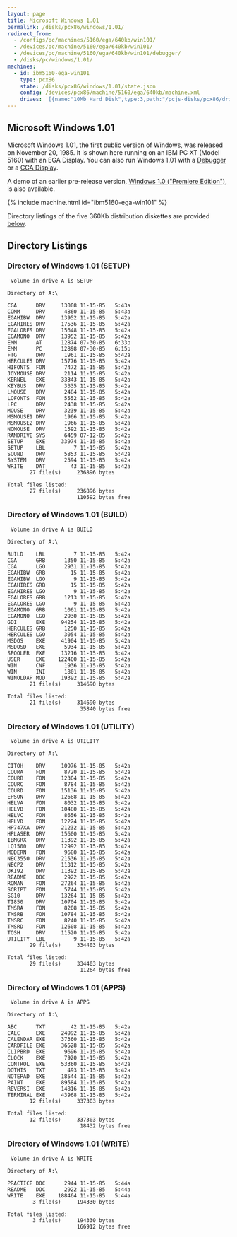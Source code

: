 ```yaml
---
layout: page
title: Microsoft Windows 1.01
permalink: /disks/pcx86/windows/1.01/
redirect_from:
  - /configs/pc/machines/5160/ega/640kb/win101/
  - /devices/pc/machine/5160/ega/640kb/win101/
  - /devices/pc/machine/5160/ega/640kb/win101/debugger/
  - /disks/pc/windows/1.01/
machines:
  - id: ibm5160-ega-win101
    type: pcx86
    state: /disks/pcx86/windows/1.01/state.json
    config: /devices/pcx86/machine/5160/ega/640kb/machine.xml
    drives: '[{name:"10Mb Hard Disk",type:3,path:"/pcjs-disks/pcx86/drives/10mb/PCDOS200-WIN101-EGA.json"}]'
---
```


Microsoft Windows 1.01
----------------------

Microsoft Windows 1.01, the first public version of Windows, was released on November 20, 1985.
It is shown here running on an IBM PC XT (Model 5160) with an EGA Display.  You can also run Windows 1.01
with a [Debugger](debugger/) or a [CGA Display](cga/). 

A demo of an earlier pre-release version, [Windows 1.0 ("Premiere Edition")](../1.00/), is also available.

{% include machine.html id="ibm5160-ega-win101" %}

Directory listings of the five 360Kb distribution diskettes are provided [below](#directory-listings). 

Directory Listings
------------------

### Directory of Windows 1.01 (SETUP)

	 Volume in drive A is SETUP      
	
	Directory of A:\
	
	CGA      DRV     13008 11-15-85   5:43a
	COMM     DRV      4860 11-15-85   5:43a
	EGAHIBW  DRV     13952 11-15-85   5:42a
	EGAHIRES DRV     17536 11-15-85   5:42a
	EGALORES DRV     15648 11-15-85   5:42a
	EGAMONO  DRV     13952 11-15-85   5:42a
	EMM      AT      12874 07-30-85   6:33p
	EMM      PC      12898 07-30-85   6:15p
	FTG      DRV      1961 11-15-85   5:42a
	HERCULES DRV     15776 11-15-85   5:42a
	HIFONTS  FON      7472 11-15-85   5:42a
	JOYMOUSE DRV      2114 11-15-85   5:42a
	KERNEL   EXE     33343 11-15-85   5:42a
	KEYBUS   DRV      3335 11-15-85   5:42a
	LMOUSE   DRV      2484 11-15-85   5:42a
	LOFONTS  FON      5552 11-15-85   5:42a
	LPC      DRV      2438 11-15-85   5:42a
	MOUSE    DRV      3239 11-15-85   5:42a
	MSMOUSE1 DRV      1966 11-15-85   5:42a
	MSMOUSE2 DRV      1966 11-15-85   5:42a
	NOMOUSE  DRV      1592 11-15-85   5:42a
	RAMDRIVE SYS      6459 07-12-85   5:42p
	SETUP    EXE     33974 11-15-85   5:42a
	SETUP    LBL         7 11-15-85   5:42a
	SOUND    DRV      5853 11-15-85   5:42a
	SYSTEM   DRV      2594 11-15-85   5:42a
	WRITE    DAT        43 11-15-85   5:42a
	       27 file(s)     236896 bytes
	
	Total files listed:
	       27 file(s)     236896 bytes
	                      110592 bytes free

### Directory of Windows 1.01 (BUILD)

	 Volume in drive A is BUILD      
	
	Directory of A:\
	
	BUILD    LBL         7 11-15-85   5:42a
	CGA      GRB      1350 11-15-85   5:42a
	CGA      LGO      2931 11-15-85   5:42a
	EGAHIBW  GRB        15 11-15-85   5:42a
	EGAHIBW  LGO         9 11-15-85   5:42a
	EGAHIRES GRB        15 11-15-85   5:42a
	EGAHIRES LGO         9 11-15-85   5:42a
	EGALORES GRB      1213 11-15-85   5:42a
	EGALORES LGO         9 11-15-85   5:42a
	EGAMONO  GRB      1061 11-15-85   5:42a
	EGAMONO  LGO      2930 11-15-85   5:42a
	GDI      EXE     94254 11-15-85   5:42a
	HERCULES GRB      1250 11-15-85   5:42a
	HERCULES LGO      3054 11-15-85   5:42a
	MSDOS    EXE     41904 11-15-85   5:42a
	MSDOSD   EXE      5934 11-15-85   5:42a
	SPOOLER  EXE     13216 11-15-85   5:42a
	USER     EXE    122400 11-15-85   5:42a
	WIN      CNF      1936 11-15-85   5:42a
	WIN      INI      1801 11-15-85   5:42a
	WINOLDAP MOD     19392 11-15-85   5:42a
	       21 file(s)     314690 bytes
	
	Total files listed:
	       21 file(s)     314690 bytes
	                       35840 bytes free

### Directory of Windows 1.01 (UTILITY)

	 Volume in drive A is UTILITY    
	
	Directory of A:\
	
	CITOH    DRV     10976 11-15-85   5:42a
	COURA    FON      8720 11-15-85   5:42a
	COURB    FON     12304 11-15-85   5:42a
	COURC    FON      8784 11-15-85   5:42a
	COURD    FON     15136 11-15-85   5:42a
	EPSON    DRV     12688 11-15-85   5:42a
	HELVA    FON      8032 11-15-85   5:42a
	HELVB    FON     10480 11-15-85   5:42a
	HELVC    FON      8656 11-15-85   5:42a
	HELVD    FON     12224 11-15-85   5:42a
	HP747XA  DRV     21232 11-15-85   5:42a
	HPLASER  DRV     15600 11-15-85   5:42a
	IBMGRX   DRV     11392 11-15-85   5:42a
	LQ1500   DRV     12992 11-15-85   5:42a
	MODERN   FON      9680 11-15-85   5:42a
	NEC3550  DRV     21536 11-15-85   5:42a
	NECP2    DRV     11312 11-15-85   5:42a
	OKI92    DRV     11392 11-15-85   5:42a
	README   DOC      2922 11-15-85   5:42a
	ROMAN    FON     27264 11-15-85   5:42a
	SCRIPT   FON      5744 11-15-85   5:42a
	SG10     DRV     13264 11-15-85   5:42a
	TI850    DRV     10704 11-15-85   5:42a
	TMSRA    FON      8208 11-15-85   5:42a
	TMSRB    FON     10784 11-15-85   5:42a
	TMSRC    FON      8240 11-15-85   5:42a
	TMSRD    FON     12608 11-15-85   5:42a
	TOSH     DRV     11520 11-15-85   5:42a
	UTILITY  LBL         9 11-15-85   5:42a
	       29 file(s)     334403 bytes
	
	Total files listed:
	       29 file(s)     334403 bytes
	                       11264 bytes free

### Directory of Windows 1.01 (APPS)

	 Volume in drive A is APPS       
	
	Directory of A:\
	
	ABC      TXT        42 11-15-85   5:42a
	CALC     EXE     24992 11-15-85   5:42a
	CALENDAR EXE     37360 11-15-85   5:42a
	CARDFILE EXE     36528 11-15-85   5:42a
	CLIPBRD  EXE      9696 11-15-85   5:42a
	CLOCK    EXE      7920 11-15-85   5:42a
	CONTROL  EXE     53360 11-15-85   5:42a
	DOTHIS   TXT       493 11-15-85   5:42a
	NOTEPAD  EXE     18544 11-15-85   5:42a
	PAINT    EXE     89584 11-15-85   5:42a
	REVERSI  EXE     14816 11-15-85   5:42a
	TERMINAL EXE     43968 11-15-85   5:42a
	       12 file(s)     337303 bytes
	
	Total files listed:
	       12 file(s)     337303 bytes
	                       18432 bytes free

### Directory of Windows 1.01 (WRITE)

	 Volume in drive A is WRITE      
	
	Directory of A:\
	
	PRACTICE DOC      2944 11-15-85   5:44a
	README   DOC      2922 11-15-85   5:44a
	WRITE    EXE    188464 11-15-85   5:44a
	        3 file(s)     194330 bytes
	
	Total files listed:
	        3 file(s)     194330 bytes
	                      166912 bytes free
